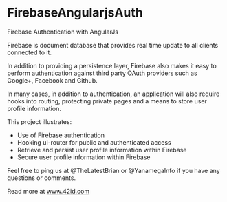# FirebaseAngularjsAuth
Firebase Authentication with AngularJs


Firebase is document database that provides real time update to all clients connected to it.

In addition to providing a persistence layer, Firebase also makes it easy to perform authentication against third party OAuth providers such as Google+, Facebook and Github. 

In many cases, in addition to authentication, an application will also require hooks into routing, protecting private pages and a means to store user profile information. 

This project illustrates:
* Use of Firebase authentication
* Hooking ui-router for public and authenticated access
* Retrieve and persist user profile information within Firebase
* Secure user profile information within Firebase

Feel free to ping us at @TheLatestBrian or @YanamegaInfo if you have any questions or comments.

Read more at www.42id.com

